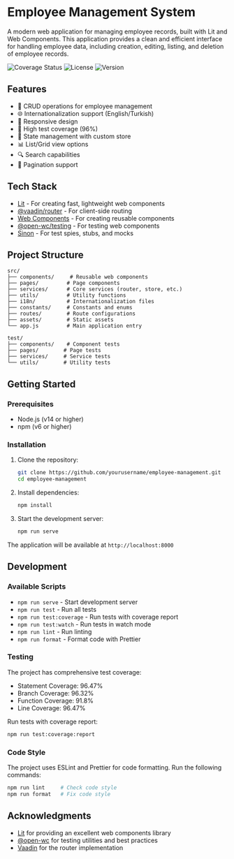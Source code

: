 # Employee Management System

A modern web application for managing employee records, built with Lit and Web Components. This application provides a clean and efficient interface for handling employee data, including creation, editing, listing, and deletion of employee records.

![Coverage Status](https://img.shields.io/badge/coverage-96%25-brightgreen.svg)
![License](https://img.shields.io/badge/license-BSD--3--Clause-blue.svg)
![Version](https://img.shields.io/badge/version-2.0.2-green.svg)

## Features

- 📝 CRUD operations for employee management
- 🌐 Internationalization support (English/Turkish)
- 📱 Responsive design
- 🎯 High test coverage (96%)
- 🔄 State management with custom store
- 📊 List/Grid view options
- 🔍 Search capabilities
- 📄 Pagination support

## Tech Stack

- [Lit](https://lit.dev/) - For creating fast, lightweight web components
- [@vaadin/router](https://vaadin.com/router) - For client-side routing
- [Web Components](https://www.webcomponents.org/) - For creating reusable components
- [@open-wc/testing](https://open-wc.org/docs/testing/testing-package/) - For testing web components
- [Sinon](https://sinonjs.org/) - For test spies, stubs, and mocks

## Project Structure

```
src/
├── components/     # Reusable web components
├── pages/         # Page components
├── services/      # Core services (router, store, etc.)
├── utils/         # Utility functions
├── i18n/          # Internationalization files
├── constants/     # Constants and enums
├── routes/        # Route configurations
├── assets/        # Static assets
└── app.js         # Main application entry

test/
├── components/    # Component tests
├── pages/        # Page tests
├── services/     # Service tests
└── utils/        # Utility tests
```

## Getting Started

### Prerequisites

- Node.js (v14 or higher)
- npm (v6 or higher)

### Installation

1. Clone the repository:
   ```bash
   git clone https://github.com/yourusername/employee-management.git
   cd employee-management
   ```

2. Install dependencies:
   ```bash
   npm install
   ```

3. Start the development server:
   ```bash
   npm run serve
   ```

The application will be available at `http://localhost:8000`

## Development

### Available Scripts

- `npm run serve` - Start development server
- `npm run test` - Run all tests
- `npm run test:coverage` - Run tests with coverage report
- `npm run test:watch` - Run tests in watch mode
- `npm run lint` - Run linting
- `npm run format` - Format code with Prettier

### Testing

The project has comprehensive test coverage:
- Statement Coverage: 96.47%
- Branch Coverage: 96.32%
- Function Coverage: 91.8%
- Line Coverage: 96.47%

Run tests with coverage report:
```bash
npm run test:coverage:report
```

### Code Style

The project uses ESLint and Prettier for code formatting. Run the following commands:

```bash
npm run lint     # Check code style
npm run format   # Fix code style
```

## Acknowledgments

- [Lit](https://lit.dev/) for providing an excellent web components library
- [@open-wc](https://open-wc.org/) for testing utilities and best practices
- [Vaadin](https://vaadin.com/) for the router implementation 